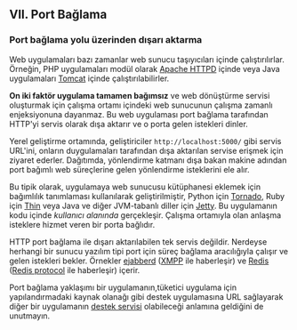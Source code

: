 ## VII. Port Bağlama
### Port bağlama yolu üzerinden dışarı aktarma

Web uygulamaları bazı zamanlar web sunucu taşıyıcıları içinde çalıştırılırlar. Örneğin, PHP uygulamaları modül olarak [Apache HTTPD](http://httpd.apache.org/) içinde veya Java uygulamaları [Tomcat](http://tomcat.apache.org/) içinde çalıştırılabilirler.

**On iki faktör uygulama tamamen bağımsız** ve web dönüştürme servisi oluşturmak için çalışma ortamı içindeki web sunucunun çalışma zamanlı enjeksiyonuna dayanmaz. Bu web uygulaması port bağlama tarafından HTTP'yi servis olarak dışa aktarır ve o porta gelen istekleri dinler.

Yerel geliştirme ortamında, geliştiriciler `http://localhost:5000/` gibi servis URL'ini, onların duygulamaları tarafından dışa aktarılan servise erişmek için ziyaret ederler. Dağıtımda, yönlendirme katmanı dışa bakan makine adından port bağımlı web süreçlerine gelen yönlendirme isteklerini ele alır.

Bu tipik olarak, uygulamaya web sunucusu kütüphanesi eklemek için bağımlılık tanımlaması kullanılarak geliştirilmiştir, Python için [Tornado](http://www.tornadoweb.org/), Ruby için [Thin](https://github.com/macournoyer/thin) veya Java ve diğer JVM-tabanlı diller için [Jetty](http://jetty.codehaus.org/jetty/). Bu uygulamanın kodu içinde *kullanıcı alanında* gerçekleşir. Çalışma ortamıyla olan anlaşma isteklere hizmet veren bir porta bağlıdır.

HTTP port bağlama ile dışarı aktarılabilen tek servis değildir. Nerdeyse herhangi bir sunucu yazılım tipi port için süreç bağlama aracılığıyla çalışır ve gelen istekleri bekler. Örnekler [ejabberd](http://www.ejabberd.im/) ([XMPP](http://xmpp.org/) ile haberleşir) ve [Redis](http://redis.io/) ([Redis protocol](http://redis.io/topics/protocol) ile haberleşir) içerir.

Port bağlama yaklaşımı bir uygulamanın,tüketici uygulama için yapılandırmadaki kaynak olanağı gibi destek uygulamasına URL sağlayarak diğer bir uygulamanın [destek servisi](./backing-services) olabileceği anlamına geldiğini de unutmayın.
